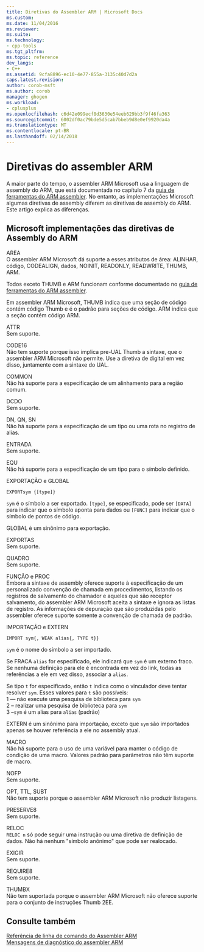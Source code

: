 ```yaml
---
title: Diretivas do Assembler ARM | Microsoft Docs
ms.custom: 
ms.date: 11/04/2016
ms.reviewer: 
ms.suite: 
ms.technology:
- cpp-tools
ms.tgt_pltfrm: 
ms.topic: reference
dev_langs:
- C++
ms.assetid: 9cfa8896-ec10-4e77-855a-3135c40d7d2a
caps.latest.revision: 
author: corob-msft
ms.author: corob
manager: ghogen
ms.workload:
- cplusplus
ms.openlocfilehash: c6d42e099ecf8d3630e54eeb629bb3f9f46fa363
ms.sourcegitcommit: 6002df0ac79bde5d5cab7bbeb9d8e0ef9920da4a
ms.translationtype: MT
ms.contentlocale: pt-BR
ms.lasthandoff: 02/14/2018
---
```

# <a name="arm-assembler-directives"></a>Diretivas do assembler ARM
A maior parte do tempo, o assembler ARM Microsoft usa a linguagem de assembly do ARM, que está documentada no capítulo 7 da [guia de ferramentas do ARM assembler](http://go.microsoft.com/fwlink/p/?linkid=246102). No entanto, as implementações Microsoft algumas diretivas de assembly diferem as diretivas de assembly do ARM. Este artigo explica as diferenças.  
  
## <a name="microsoft-implementations-of-arm-assembly-directives"></a>Microsoft implementações das diretivas de Assembly do ARM  
 AREA  
 O assembler ARM Microsoft dá suporte a esses atributos de área: ALINHAR, código, CODEALIGN, dados, NOINIT, READONLY, READWRITE, THUMB, ARM.  
  
 Todos exceto THUMB e ARM funcionam conforme documentado no [guia de ferramentas do ARM assembler](http://go.microsoft.com/fwlink/p/?linkid=246102).  
  
 Em assembler ARM Microsoft, THUMB indica que uma seção de código contém código Thumb e é o padrão para seções de código.  ARM indica que a seção contém código ARM.  
  
 ATTR  
 Sem suporte.  
  
 CODE16  
 Não tem suporte porque isso implica pre-UAL Thumb a sintaxe, que o assembler ARM Microsoft não permite.  Use a diretiva de digital em vez disso, juntamente com a sintaxe do UAL.  
  
 COMMON  
 Não há suporte para a especificação de um alinhamento para a região comum.  
  
 DCDO  
 Sem suporte.  
  
 DN, QN, SN  
 Não há suporte para a especificação de um tipo ou uma rota no registro de alias.  
  
 ENTRADA  
 Sem suporte.  
  
 EQU  
 Não há suporte para a especificação de um tipo para o símbolo definido.  
  
 EXPORTAÇÃO e GLOBAL  
 ```  
EXPORTsym {[type]}  
```  
  
 `sym` é o símbolo a ser exportado.  `[type]`, se especificado, pode ser `[DATA]` para indicar que o símbolo aponta para dados ou `[FUNC]` para indicar que o símbolo de pontos de código.  
  
 GLOBAL é um sinônimo para exportação.  
  
 EXPORTAS  
 Sem suporte.  
  
 QUADRO  
 Sem suporte.  
  
 FUNÇÃO e PROC  
 Embora a sintaxe de assembly oferece suporte à especificação de um personalizado convenção de chamada em procedimentos, listando os registros de salvamento do chamador e aqueles que são receptor salvamento, do assembler ARM Microsoft aceita a sintaxe e ignora as listas de registro.  As informações de depuração que são produzidas pelo assembler oferece suporte somente a convenção de chamada de padrão.  
  
 IMPORTAÇÃO e EXTERN  
 ```  
IMPORT sym{, WEAK alias{, TYPE t}}  
```  
  
 `sym` é o nome do símbolo a ser importado.  
  
 Se FRACA `alias` for especificado, ele indicará que `sym` é um externo fraco. Se nenhuma definição para ele é encontrada em vez do link, todas as referências a ele em vez disso, associar a `alias`.  
  
 Se tipo `t` for especificado, então `t` indica como o vinculador deve tentar resolver `sym`.  Esses valores para `t` são possíveis:   
1 — não execute uma pesquisa de biblioteca para `sym`  
2 – realizar uma pesquisa de biblioteca para `sym`  
3 –`sym` é um alias para `alias` (padrão)  
  
 EXTERN é um sinônimo para importação, exceto que `sym` são importados apenas se houver referência a ele no assembly atual.  
  
 MACRO  
 Não há suporte para o uso de uma variável para manter o código de condição de uma macro. Valores padrão para parâmetros não têm suporte de macro.  
  
 NOFP  
 Sem suporte.  
  
 OPT, TTL, SUBT  
 Não tem suporte porque o assembler ARM Microsoft não produzir listagens.  
  
 PRESERVE8  
 Sem suporte.  
  
 RELOC  
 `RELOC n` só pode seguir uma instrução ou uma diretiva de definição de dados. Não há nenhum "símbolo anônimo" que pode ser realocado.  
  
 EXIGIR  
 Sem suporte.  
  
 REQUIRE8  
 Sem suporte.  
  
 THUMBX  
 Não tem suportada porque o assembler ARM Microsoft não oferece suporte para o conjunto de instruções Thumb 2EE.  
  
## <a name="see-also"></a>Consulte também  
 [Referência de linha de comando do Assembler ARM](../../assembler/arm/arm-assembler-command-line-reference.md)   
 [Mensagens de diagnóstico do assembler ARM](../../assembler/arm/arm-assembler-diagnostic-messages.md)